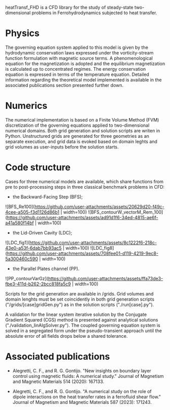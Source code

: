 heatTransf_FHD is a CFD library for the study of steady-state two-dimensional problems in Ferrohydrodynamics subjected to heat transfer. 

# Physics

The governing equation system applied to this model is given by the hydrodynamic conservation laws expressed under the vorticity-stream function formulation with magnetic source terms. A phenomenological equation for the magnetization is adopted and the equilibrium magnetization is calculated up to concentrated regimes. The energy conservation equation is expressed in terms of the temperature equation. Detailed information regarding the theoretical model implemented is available in the associated publications section presented further down.

# Numerics

The numerical implementation is based on a Finite Volume Method (FVM) discretization of the governing equations applied to two-dimensional numerical domains. Both grid generation and solution scripts are writen in Python. Unstructured grids are generated for three geometries as an separate execution, and grid data is evoked based on domain leghts and grid volumes as user-inputs before the solution starts.

# Code structure

Cases for three numerical models are available, which share functions from pre to post-processing steps in three classical benchmark problems in CFD:

 - the Backward-Facing Step (BFS);

![BFS_Re100](https://github.com/user-attachments/assets/20629d20-f49c-4cee-a505-f3d1126d86b1 | width=100)
![BFS_contourW_vectorM_Rem_100](https://github.com/user-attachments/assets/ad91d1f6-34ed-4815-ae6f-a41a580f14bf | width=100)


 - the Lid-Driven Cavity (LDC);

![LDC_fig1](https://github.com/user-attachments/assets/8c1222f6-218c-43e0-a53f-6dab7bb93ac5 | width=100)
 ![LDC_fig8](https://github.com/user-attachments/assets/708fee01-d119-4219-9ec8-5a300460c590 | width=100)

 - the Parallel Plates channel (PP).

![PP_contourVarGz](https://github.com/user-attachments/assets/ffa73de3-fbe3-411d-b262-2bcc818fa5c9 | width=100)
  
 
Scripts for the grid generation are available in /grids. Grid volumes and domain lenghts must be set coincidently in both grid generation scripts ("/grids/[case]gridGen.py") as in the solution scripts ("./run[case].py").

A validation for the linear system iterative solution by the Conjugate Gradient Squared (CGS) method is presented against analytical solutions ("./validation_linAlgSolver.py"). The coupled governing equation system is solved in a segregated form under the pseudo-transient approach until the absolute error of all fields drops below a shared tolerance.  

# Associated publications

 - Alegretti, C. F., and R. G. Gontijo. "New insights on boundary layer control using magnetic fluids: A numerical study." Journal of Magnetism and Magnetic Materials 514 (2020): 167133.

 - Alegretti, C. F., and R. G. Gontijo. "A numerical study on the role of dipole interactions on the heat transfer rates in a ferrofluid shear flow." Journal of Magnetism and Magnetic Materials 587 (2023): 171243.

